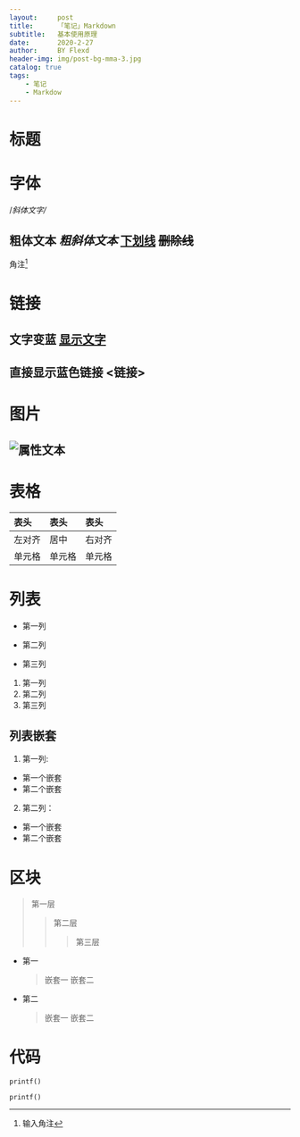 ```yaml
---
layout:     post
title:      「笔记」Markdown
subtitle:   基本使用原理
date:       2020-2-27
author:     BY Flexd
header-img: img/post-bg-mma-3.jpg
catalog: true
tags:
    - 笔记
    - Markdow
---
```


# 标题
#    
##
###
####

# 字体
/*斜体文字/*

**粗体文本**
***粗斜体文本***
<u>下划线</u>
~~删除线~~
---
角注[^输入显示的文字]
[^输入显示的文字]:输入角注

# 链接
## 文字变蓝 [显示文字](链接)
## 直接显示蓝色链接 <链接>

# 图片
## ![属性文本](图片地址)

# 表格
|表头|表头|表头|
|:---|:---|:---|
|左对齐|居中|右对齐|
|单元格|单元格|单元格|

# 列表
* 第一列
+ 第二列
- 第三列

1. 第一列
2. 第二列
3. 第三列

## 列表嵌套
1. 第一列:
* 第一个嵌套
* 第二个嵌套
2. 第二列：
* 第一个嵌套
* 第二个嵌套

# 区块
> 第一层
>> 第二层
>>> 第三层

* 第一
	>嵌套一
	>嵌套二
* 第二
	>嵌套一
	>嵌套二

# 代码
`printf()`

	printf()
